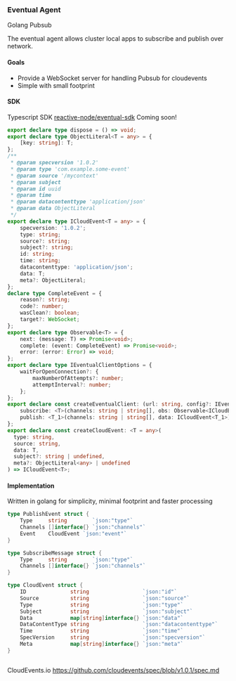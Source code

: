 ### Eventual Agent

Golang Pubsub

The eventual agent allows cluster local apps to subscribe and publish over network.

#### Goals

- Provide a WebSocket server for handling Pubsub for cloudevents
- Simple with small footprint

#### SDK

Typescript SDK [reactive-node/eventual-sdk](https://gitlab.com/adriftdev1/reactive-node/-/tree/master/packages/eventual-sdk) Coming soon!
```ts
export declare type dispose = () => void;
export declare type ObjectLiteral<T = any> = {
    [key: string]: T;
};
/**
 * @param specversion '1.0.2'
 * @param type 'com.example.some-event'
 * @param source '/mycontext'
 * @param subject
 * @param id uuid
 * @param time
 * @param datacontenttype 'application/json'
 * @param data ObjectLiteral
 */
export declare type ICloudEvent<T = any> = {
    specversion: '1.0.2';
    type: string;
    source?: string;
    subject?: string;
    id: string;
    time: string;
    datacontenttype: 'application/json';
    data: T;
    meta?: ObjectLiteral;
};
declare type CompleteEvent = {
    reason?: string;
    code?: number;
    wasClean?: boolean;
    target?: WebSocket;
};
export declare type Observable<T> = {
    next: (message: T) => Promise<void>;
    complete: (event: CompleteEvent) => Promise<void>;
    error: (error: Error) => void;
};
export declare type IEventualClientOptions = {
    waitForOpenConnection?: {
        maxNumberOfAttempts?: number;
        attemptInterval?: number;
    };
};
export declare const createEventualClient: (url: string, config?: IEventualClientOptions | undefined) => {
    subscribe: <T>(channels: string | string[], obs: Observable<ICloudEvent<T>>) => dispose;
    publish: <T_1>(channels: string | string[], data: ICloudEvent<T_1>) => Promise<void>;
};
export declare const createCloudEvent: <T = any>(
  type: string, 
  source: string, 
  data: T, 
  subject?: string | undefined, 
  meta?: ObjectLiteral<any> | undefined
) => ICloudEvent<T>;


```

#### Implementation
Written in golang for simplicity, minimal footprint and faster processing

```go
type PublishEvent struct {
	Type     string        `json:"type"`
	Channels []interface{} `json:"channels"`
	Event    CloudEvent `json:"event"`
}

type SubscribeMessage struct {
	Type     string        `json:"type"`
	Channels []interface{} `json:"channels"`
}

type CloudEvent struct {
	ID              string                 `json:"id"`
	Source          string                 `json:"source"`
	Type            string                 `json:"type"`
	Subject         string                 `json:"subject"`
	Data            map[string]interface{} `json:"data"`
	DataContentType string                 `json:"datacontenttype"`
	Time            string                 `json:"time"`
	SpecVersion     string                 `json:"specversion"`
	Meta            map[string]interface{} `json:"meta"`
}



```


CloudEvents.io
https://github.com/cloudevents/spec/blob/v1.0.1/spec.md
